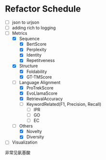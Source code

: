 # Refactor Schedule
- [ ] json to urjson 
- [ ] adding rich to logging
- [ ] Metrics
    - [x] Sequence
        - [x] BertScore
        - [x] Perplexity
        - [x] Identity
        - [x] Repetitveness
    - [x] Structure
        - [x] Foldability
        - [x] GT-TMScore
    - [ ] Language Alignment
        - [x] ProTrekScore
        - [x] EvoLlamaScore
        - [x] RetrievalAccuracy
        - [ ] KeywordRelated(F1, Precision, Recall)
            - [ ] IPR
            - [ ] GO
            - [ ] EC
    - [ ] Others
        - [x] Novelty
        - [x] Diversity
- [ ] Visualization

非常见氨基酸